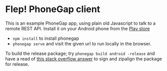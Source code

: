 # Flep! PhoneGap client

This is an example PhoneGap app, using plain old Javascript to talk to a remote REST API. Install it on your Android phone from the [Play store](https://play.google.com/store/apps/details?id=com.arrayofbytes.flep&hl=en)

* `npm install` to install phonegap
* `phonegap serve` and visit the given url to run locally in the browser.

To build the release package; try `phonegap build android -release` and have a read of [this stack overflow answer](http://stackoverflow.com/questions/26449512/how-to-create-signed-apk-file-using-cordova-command-line-interface) to sign and zipalign the package for release.
